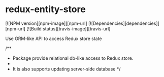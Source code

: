 redux-entity-store
=============

[![NPM version][npm-image]][npm-url]
[![Dependencies][dependencies]][npm-url]
[![Build status][travis-image]][travis-url]

Use ORM-like API to access Redux store state

/**
 * Package provide relational db-like access to Redux store.
 *
 * It is also supports updating server-side database
 */
